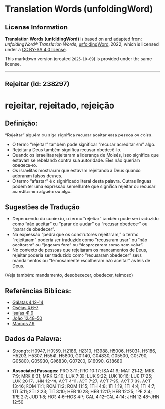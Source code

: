 # Translation Words (unfoldingWord)

## License Information

**Translation Words (unfoldingWord)** is based on and adapted from: _unfoldingWord® Translation Words_, [unfoldingWord](https://unfoldingword.org/utw), 2022, which is licensed under a [CC BY-SA 4.0 license](https://creativecommons.org/licenses/by-sa/4.0/legalcode.en).

This markdown version (created `2025-10-09`) is provided under the same license.



--------------------------------

## Rejeitar (id: 238297)

rejeitar, rejeitado, rejeição
=============================

Definição:
----------

“Rejeitar” alguém ou algo significa recusar aceitar essa pessoa ou coisa.

* O termo “rejeitar” também pode significar “recusar acreditar em” algo.
* Rejeitar a Deus também significa recusar obedecê\-lo.
* Quando os israelitas rejeitaram a liderança de Moisés, isso significa que estavam se rebelando contra sua autoridade. Eles não queriam obedecê\-lo.
* Os israelitas mostraram que estavam rejeitando a Deus quando adoraram falsos deuses.
* O termo “afastar” é o significado literal desta palavra. Outras línguas podem ter uma expressão semelhante que significa rejeitar ou recusar acreditar em alguém ou algo.

Sugestões de Tradução
---------------------

* Dependendo do contexto, o termo “rejeitar” também pode ser traduzido como “não aceitar” ou “parar de ajudar” ou “recusar obedecer” ou “parar de obedecer”.
* Na expressão “pedra que os construtores rejeitaram,” o termo “rejeitaram” poderia ser traduzido como “recusaram usar” ou “não aceitaram” ou “jogaram fora” ou “desprezaram como sem valor”.
* No contexto de pessoas que rejeitaram os mandamentos de Deus, rejeitar poderia ser traduzido como “recusaram obedecer” seus mandamentos ou “teimosamente escolheram não aceitar” as leis de Deus.

(Veja também: mandamento, desobedecer, obedecer, teimoso)

Referências Bíblicas:
---------------------

* [Gálatas 4\.12–14](https://ref.ly/Gal4:12-Gal4:14)
* [Oséias 4\.6–7](https://ref.ly/Hos4:6-Hos4:7)
* [Isaías 41\.9](https://ref.ly/Isa41:9)
* [João 12\.48–50](https://ref.ly/John12:48-John12:50)
* [Marcos 7\.9](https://ref.ly/Mark7:9)

Dados da Palavra:
-----------------

* Strong’s: H0947, H0959, H2186, H2310, H3988, H5006, H5034, H5186, H5203, H5307, H5541, H5800, G01140, G04830, G05500, G05790, G05800, G05930, G06830, G07200, G16090, G38680

* **Associated Passages:** PRO 3:11; PRO 10:17; ISA 41:9; MAT 21:42; MRK 7:9; MRK 8:31; MRK 12:10; LUK 7:30; LUK 9:22; LUK 10:16; LUK 17:25; LUK 20:17; JHN 12:48; ACT 4:11; ACT 7:27; ACT 7:35; ACT 7:39; ACT 13:46; ROM 11:1; ROM 11:2; ROM 11:15; 1TH 4:8; 1TI 1:19; 1TI 4:4; 1TI 4:7; 1TI 5:11; 2TI 2:23; TIT 3:10; HEB 10:28; HEB 12:17; HEB 12:25; 1PE 2:4; 1PE 2:7; JUD 1:8; HOS 4:6–HOS 4:7; GAL 4:12–GAL 4:14; JHN 12:48–JHN 12:50

